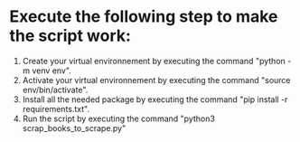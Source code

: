 <h1>Execute the following step to make the script work:</h1>
<ol>
  <li>Create your virtual environnement by executing the command "python -m venv env".</li>
  <li>Activate your virtual environnement by executing the command "source env/bin/activate".</li>
  <li>Install all the needed package by executing the command "pip install -r requirements.txt".</li>
  <li>Run the script by executing the command "python3 scrap_books_to_scrape.py"</li>
</ol>
